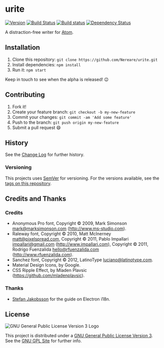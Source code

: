 # urite

[![Version](https://img.shields.io/badge/version-0.1.0--alpha.0-lightgrey.svg "v0.1.0-alpha.0")](https://github.com/nereare/urite/)
[![Build Status](https://travis-ci.org/Nereare/urite.svg?branch=master)](https://travis-ci.org/Nereare/urite)
[![Build status](https://ci.appveyor.com/api/projects/status/m72y5a07h4r88uou?svg=true)](https://ci.appveyor.com/project/Nereare/urite)
[![Dependency Status](https://dependencyci.com/github/Nereare/urite/badge)](https://dependencyci.com/github/Nereare/urite)

A distraction-free writer for [Atom](https://atom.io/).

## Installation

1. Clone this repository: `git clone https://github.com/Nereare/urite.git`
2. Install dependencies: `npm install`
3. Run it: `npm start`

Keep in touch to see when the alpha is released! :wink:

## Contributing

1. Fork it!
2. Create your feature branch: `git checkout -b my-new-feature`
3. Commit your changes: `git commit -am 'Add some feature'`
4. Push to the branch: `git push origin my-new-feature`
5. Submit a pull request :smile:

## History

See the [Change Log](https://github.com/nereare/urite/blob/master/changelog.md) for further history.

### Versioning

This projects uses [SemVer](http://semver.org/) for versioning. For the versions available, see the [tags on this repository](https://github.com/nereare/urite/tags).

## Credits and Thanks

### Credits

 * Anonymous Pro font, Copyright &copy; 2009, Mark Simonson <mark@marksimonson.com> (http://www.ms-studio.com).
 * Raleway font, Copyright &copy; 2010, Matt McInerney <matt@pixelspread.com>, Copyright &copy; 2011, Pablo Impallari <impallari@gmail.com> (http://www.impallari.com), Copyright &copy; 2011, Rodrigo Fuenzalida <hello@rfuenzalida.com> (http://www.rfuenzalida.com).
 * Sanchez font, Copyright &copy; 2012, LatinoType <luciano@latinotype.com>.
 * Material Design Icons, by Google.
 * CSS Ripple Effect, by Mladen Plavsic (https://github.com/mladenplavsic).

### Thanks

 * [Stefan Jakobsson](https://discuss.atom.io/users/StefanJ) for the guide on Electron i18n.

## License

![GNU General Public License Version 3 Logo](http://i.imgur.com/E9bcWGA.png "GNU General Public License Version 3 Logo")

This project is distributed under a [GNU General Public License Version 3](https://www.gnu.org/licenses/gpl-3.0.txt). See the [GNU GPL Site](https://www.gnu.org/licenses/gpl-3.0.en.html) for further info.
